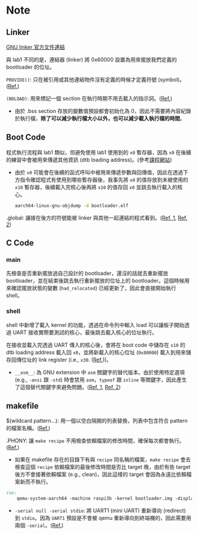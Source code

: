 # Note

## Linker

[GNU linker 官方文件連結](https://sourceware.org/binutils/docs/ld/index.html#SEC_Contents)

與 lab1 不同的是，連結器 (linker) 將 0x60000 設置為用來擺放我們定義的 bootloader 的位址。

`PROVIDE()`: 只在被引用或其他連結物件沒有定義的時候才定義符號 (symbol)。 ([Ref.](https://sourceware.org/binutils/docs/ld/PROVIDE.html))

`(NOLOAD)`: 用來標記一個 section 在執行時期不用去載入的指示詞。([Ref.](https://ftp.gnu.org/old-gnu/Manuals/ld-2.9.1/html_node/ld_21.html))

* 由於 .bss section 存放的變數值預設都會初始化為 0，因此不需要將內容紀錄於執行檔，**除了可以減少執行檔大小以外，也可以減少載入執行檔的時間**。

## Boot Code

程式執行流程與 lab1 類似，但避免使用 lab1 使用到的 `x0` 暫存器，因為 `x0` 在後續的練習中會被用來傳遞其他資訊 (dtb loading address)。(參考[課程網站](https://nycu-caslab.github.io/OSC2024/labs/lab2.html#dtb-loading))

* 由於 `x0` 可能會在後續的函式呼叫中被用來傳遞參數與回傳值，因此在透過下方指令確認程式有使用到哪些暫存器後，我事先將 `x0` 的值存放到未被使用的 `x10` 暫存器，後續載入完核心後再將 `x10` 的值存回 `x0` 並跳去執行載入的核心。

    ```Bash
    aarch64-linux-gnu-objdump -d bootloader.elf
    ```

.global: 讓接在後方的符號能被 linker 與其他一起連結的程式看到。([Ref. 1](https://ftp.gnu.org/old-gnu/Manuals/gas/html_chapter/as_7.html#SEC93), [Ref. 2](https://developer.arm.com/documentation/100068/0622/Migrating-from-armasm-to-the-armclang-Integrated-Assembler/Miscellaneous-directives?lang=en))

## C Code

### main

先檢查是否重新擺放過自己設計的 bootloader，還沒的話就去重新擺放 bootloader，並在結束後跳去執行重新擺放的位址上的 bootloader。這個時候用來確認擺放狀態的變數 (`had_relocated`) 已經更新了，因此會直接開始執行 shell。

### shell

shell 中新增了載入 kernel 的功能，透過在命令列中輸入 load 可以讓板子開始透過 UART 接收實際要測試的核心，最後跳去載入核心的位址執行。

在接收並載入完透過 UART 傳入的核心後，會將在 boot code 中儲存在 `x10` 的 dtb loading address 載入回 `x0`，並將新載入的核心位址 (`0x80000`) 載入到用來儲存回傳位址的 link register (i.e., `x30`. ([Ref.](https://developer.arm.com/documentation/dui0801/l/Overview-of-AArch64-state/Link-registers)))。

* `__asm__`: 為 GNU extension 中 `asm` 關鍵字的替代版本。由於使用特定選項 (e.g., `-ansi` 跟 `-std`) 時會禁用 `asm`，`typeof` 跟 `inline` 等關鍵字，因此產生了這個替代關鍵字來避免問題。([Ref. 1](https://gcc.gnu.org/onlinedocs/gcc-12.1.0/gcc/Extended-Asm.html), [Ref. 2](https://gcc.gnu.org/onlinedocs/gcc-12.1.0/gcc/Alternate-Keywords.html#Alternate-Keywords))

## makefile

$(wildcard pattern...): 用一個以空白隔開的列表替換，列表中包含符合 pattern 的檔案名稱。([Ref.](https://www.gnu.org/software/make/manual/html_node/Wildcard-Function.html))

.PHONY: 讓 `make recipe` 不用檢查依賴檔案的修改時間，確保每次都會執行。([Ref.](https://www.gnu.org/software/make/manual/html_node/Phony-Targets.html))

* 如果在 makefile 存在的目錄下有與 `recipe` 同名稱的檔案，`make recipe` 會去檢查這個 `recipe` 依賴檔案的最後修改時間是否比 target 晚，由於有些 target 後方不會接著依賴檔案 (e.g., clean)，因此這樣的 target 會因為永遠比依賴檔案新而不執行。

```makefile
run:
    qemu-system-aarch64 -machine raspi3b -kernel bootloader.img -display none -serial null -serial stdio
```

* `-serial null -serial stdio`: 將 UART1 (mini UART) 重新導向 (redirect) 到 `stdio`。因為 `UART1` 預設是不會被 qemu 重新導向到終端機的，因此需要用兩個 `-serial`。([Ref.](https://github.com/bztsrc/raspi3-tutorial/blob/master/README.md#emulation))
